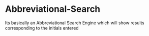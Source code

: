 Abbreviational-Search
=====================

Its basically an Abbreviational Search Engine which will show results corresponding to the initials entered
